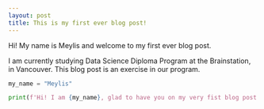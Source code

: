 ```yaml
---
layout: post
title: This is my first ever blog post!
---
```



Hi! My name is Meylis and welcome to my first ever blog post.

I am currently studying Data Science Diploma Program at the Brainstation, in Vancouver. This blog post is an exercise in our program.


```python
my_name = "Meylis"
```


```python
print(f'Hi! I am {my_name}, glad to have you on my very fist blog post page!')
```

